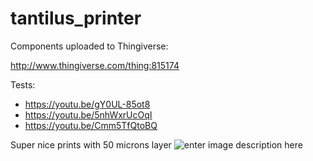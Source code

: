 # tantilus_printer

Components uploaded to Thingiverse:

http://www.thingiverse.com/thing:815174


Tests:
- https://youtu.be/gY0UL-85ot8
- https://youtu.be/5nhWxrUcOqI
- https://youtu.be/Cmm5TfQtoBQ

Super nice prints with 50 microns layer
![enter image description here](https://cdn.thingiverse.com/renders/52/cd/cb/d5/f5/WP_20150605_13_32_58_Pro%5B1_preview_medium.jpg)
